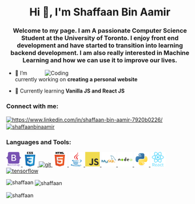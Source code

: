 <h1 align="center">Hi 👋, I'm Shaffaan Bin Aamir</h1>
<h3 align="center">Welcome to my page. I am A passionate Computer Science Student at the University of Toronto. I enjoy front end development and have started to transition into learning backend development. I am also really interested in Machine Learning and how we can use it to improve our lives.</h3>
<img align="right" alt="Coding" width="400" src="https://raw.githubusercontent.com/gist/AzdineElJattari/beaef920a209a60bab82a8a1d01e5d54/raw/88f20c9d749d756be63f22b09f3c4ac570bc5101/programming.gif"/>

- 🔭 I’m currently working on **creating a personal website**

- 🌱 Currently learning **Vanilla JS and React JS**

<h3 align="left">Connect with me:</h3>
<p align="left">
<a href="https://linkedin.com/in/https://www.linkedin.com/in/shaffaan-bin-aamir-7920b0226/" target="blank"><img align="center" src="https://raw.githubusercontent.com/rahuldkjain/github-profile-readme-generator/master/src/images/icons/Social/linked-in-alt.svg" alt="https://www.linkedin.com/in/shaffaan-bin-aamir-7920b0226/" height="30" width="40" /></a>
<a href="https://instagram.com/shaffaanbinaamir" target="blank"><img align="center" src="https://raw.githubusercontent.com/rahuldkjain/github-profile-readme-generator/master/src/images/icons/Social/instagram.svg" alt="shaffaanbinaamir" height="30" width="40" /></a>
</p>

<h3 align="left">Languages and Tools:</h3>
<p align="left"> <a href="https://getbootstrap.com" target="_blank" rel="noreferrer"> <img src="https://raw.githubusercontent.com/devicons/devicon/master/icons/bootstrap/bootstrap-plain-wordmark.svg" alt="bootstrap" width="40" height="40"/> </a> <a href="https://www.w3schools.com/css/" target="_blank" rel="noreferrer"> <img src="https://raw.githubusercontent.com/devicons/devicon/master/icons/css3/css3-original-wordmark.svg" alt="css3" width="40" height="40"/> </a> <a href="https://git-scm.com/" target="_blank" rel="noreferrer"> <img src="https://www.vectorlogo.zone/logos/git-scm/git-scm-icon.svg" alt="git" width="40" height="40"/> </a> <a href="https://www.w3.org/html/" target="_blank" rel="noreferrer"> <img src="https://raw.githubusercontent.com/devicons/devicon/master/icons/html5/html5-original-wordmark.svg" alt="html5" width="40" height="40"/> </a> <a href="https://www.java.com" target="_blank" rel="noreferrer"> <img src="https://raw.githubusercontent.com/devicons/devicon/master/icons/java/java-original.svg" alt="java" width="40" height="40"/> </a> <a href="https://developer.mozilla.org/en-US/docs/Web/JavaScript" target="_blank" rel="noreferrer"> <img src="https://raw.githubusercontent.com/devicons/devicon/master/icons/javascript/javascript-original.svg" alt="javascript" width="40" height="40"/> </a> <a href="https://www.mysql.com/" target="_blank" rel="noreferrer"> <img src="https://raw.githubusercontent.com/devicons/devicon/master/icons/mysql/mysql-original-wordmark.svg" alt="mysql" width="40" height="40"/> </a> <a href="https://nodejs.org" target="_blank" rel="noreferrer"> <img src="https://raw.githubusercontent.com/devicons/devicon/master/icons/nodejs/nodejs-original-wordmark.svg" alt="nodejs" width="40" height="40"/> </a> <a href="https://www.python.org" target="_blank" rel="noreferrer"> <img src="https://raw.githubusercontent.com/devicons/devicon/master/icons/python/python-original.svg" alt="python" width="40" height="40"/> </a> <a href="https://reactjs.org/" target="_blank" rel="noreferrer"> <img src="https://raw.githubusercontent.com/devicons/devicon/master/icons/react/react-original-wordmark.svg" alt="react" width="40" height="40"/> </a> <a href="https://www.tensorflow.org" target="_blank" rel="noreferrer"> <img src="https://www.vectorlogo.zone/logos/tensorflow/tensorflow-icon.svg" alt="tensorflow" width="40" height="40"/> </a> </p>

<p><img align="left" src="https://github-readme-stats.vercel.app/api/top-langs?username=shaffaan&show_icons=true&locale=en&layout=compact" alt="shaffaan" /></p>

<p>&nbsp;<img align="center" src="https://github-readme-stats.vercel.app/api?username=Shaffaan&show_icons=true&locale=en" alt="shaffaan" /></p>

<p><img align="center" src="https://github-readme-streak-stats.herokuapp.com/?user=shaffaan&" alt="shaffaan" /></p>
